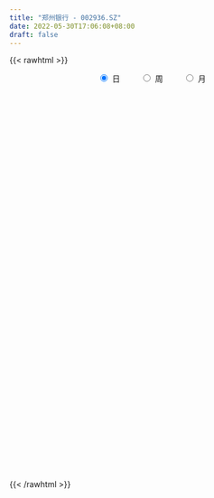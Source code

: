 ```yaml
---
title: "郑州银行 - 002936.SZ"
date: 2022-05-30T17:06:08+08:00
draft: false
---
```

{{< rawhtml >}}
    <div style="text-align: center">
        <label style="padding: 1rem;"><input style="margin-right: .5rem" type="radio" name="period" value="D" checked onclick="period_change(this)">日</label>
        <label style="padding: 1rem;"><input style="margin-right: .5rem" type="radio" name="period" value="W" onclick="period_change(this)">周</label>
        <label style="padding: 1rem;"><input style="margin-right: .5rem" type="radio" name="period" value="M" onclick="period_change(this)">月</label>
    </div>
    <div id="chart" style="height: 700px;"></div> 
    <script type="text/javascript">
        const D_v = [138493.17,154506.68,140285.7,87361.48,312125.21,244874.11,141920.18,150676.82,106729.1,113625.1,95700.81,98325.98,144667.83,93248.92,86349.25,85416.74,97592.62,173746.41,121042.2,94102.3,77301.09,129398.73,68520.7,93095.13,95161.58,67569.05,181634.12,116053.3,74738.5,78274.1,89643.4,161897.05,77267.2,87205.8,50801.79,83796.38,72628.28,99789.22,49416.5,63721.88,138505.35,84354.81,78770.89,66416.2,71561.1,88068.06,106525.97,135900.0,127522.82,136821.9,129362.44,93849.5,121303.73,111788.98,66208.7,61173.29,86302.0,141059.45,85199.18,116951.56,74712.6,62619.2,76880.2,92180.4,196579.38,123617.47,110581.58,113339.4,104991.15,85657.18,99128.95,81383.95,152948.66,113507.27,193712.09,113133.8,208444.53,238842.3,192750.82,199574.0,136482.39,335548.68,148889.7,185952.04,92802.52,158905.42,132748.7,105242.4,132060.64,86827.8,164215.65,118768.57,143645.88,85518.31,87874.71,164574.28,142475.16,184183.19,106171.6,138449.7,98240.65,79229.64,77657.31,135458.3,116456.86,83426.55,148899.39,136445.54,97467.82,65184.75,85172.15,101807.11,123451.88,101155.66,91086.93,110878.1,77299.43,123168.72,157603.85,78961.85,80946.7,85258.73,71947.46,70514.09,82589.9,62303.71,82511.15,90042.58,47842.12,55646.72,161739.11,207842.66,122870.83,95933.67,111413.8,110477.64,124693.37,160425.64,320567.19,627227.3,278512.89,164104.77,81347.75,67572.85,118196.92,206890.24,347497.93,205900.37,123875.99,138972.05,100453.9,73852.89,86473.2,92631.38,103127.46,200029.16,198310.62,147393.02,233016.15,213556.73,192357.28,145565.68,213202.54,198980.81,146479.76,183784.33,174857.19,441201.79,236320.97,199166.48,212302.95,146878.85,203937.94,172440.81,210415.7,304127.82,245974.61,206478.87,202567.16,203700.06,120747.03,96114.58,102083.61,133929.08,174007.38,137285.1,129788.4,255493.9,158508.56,130232.78,191741.86,110348.53,210276.48,199489.59,182335.45,286015.01,374716.05,219768.34,226174.02,157893.79,284768.26,259986.35,203333.14,257149.5,254272.69,201276.36,135546.6,116764.72,112509.69,222296.98,170039.3,171509.82,339462.64,364723.05,587189.36,368837.18,267639.01,315107.0,425165.19,243425.35,162700.35,165599.79,182967.6,117411.78,146271.21,209547.1,173591.61,334370.9,258909.74,220813.7,388059.22,510565.38,278424.3,180005.35,143267.98,223106.05,242681.82,153847.39,165767.56,190899.12,113428.05,111066.66,187832.89,179225.45,153392.85,238121.26,135416.5,246949.58,160137.61,156370.95]
const D_histogram = [0.0,0.0,-0.0005807407,-0.00033223,0.0021659915,0.0030346869,0.0034103125,0.0040301685,0.0035999425,0.0019451529,0.0007666253,0.0005273835,-0.0002732744,-0.0013832222,-0.0014642076,-0.0020541581,-0.0023467694,-0.0018515855,-0.0026265873,-0.0024088812,-0.0027363688,-0.0028014283,-0.0032729481,-0.0028055703,-0.0023485567,-0.0019166438,0.0002234856,-0.0001628509,-0.0009506223,-0.0013658016,-0.0021033109,-0.0047416172,-0.0066799725,-0.0063205531,-0.0062675909,-0.006975942,-0.0063662148,-0.0061092762,-0.004911522,-0.0043371582,-0.0024315251,-0.0015280549,-0.0018709586,-0.0023984664,-0.0024278204,-0.002137869,-0.0016581101,-0.0034037173,-0.0070256161,-0.0081332149,-0.0093305221,-0.0110807665,-0.0107376123,-0.0096566127,-0.0093092857,-0.0082573187,-0.0073743818,-0.0048974083,-0.0015336265,0.0010516683,0.0024303596,0.0023942218,0.003790697,0.003680298,0.0061072631,0.0059182684,0.0052475408,0.0054595542,0.0056205544,0.0057283301,0.00578404,0.0057910127,0.0034372922,0.0026168085,0.0045302152,0.0057299612,0.0075679274,0.0096923197,0.0112820426,0.0130083359,0.0135386037,0.0150027932,0.0146184343,0.0119007899,0.0084167671,0.0028736258,0.0003890851,-0.0012105086,0.0001541407,-0.0013410943,-0.0039666694,-0.0036695975,-0.0032900985,-0.0040328125,-0.0025270782,-0.0002659742,0.0006084341,0.0028894267,0.0024414355,0.0014623717,0.000198433,-0.0005975137,-0.0022185268,-0.0013629391,-0.0007390332,-0.0008721035,-0.0032065087,-0.0067973682,-0.009810536,-0.0105390802,-0.0097734544,-0.0098313937,-0.0103800826,-0.0100224609,-0.0090926852,-0.0084130515,-0.0079066545,-0.0075173641,-0.0054625253,-0.0042012431,-0.0023324084,-0.0013369044,-0.000937926,-0.0003508749,0.0014855634,0.0016824755,0.0025798294,0.0038632859,0.0047319171,0.0052842239,0.0061780087,0.0083863722,0.0101223263,0.0108673703,0.0120889871,0.0117754958,0.0116509051,0.0110439493,0.0113027841,0.0085805053,0.006435835,0.0059124385,0.0052577051,0.0051237321,0.0047307657,0.0054552565,0.0093888234,0.008086231,0.0061042758,0.0063392002,0.0060223284,0.0053624863,0.0045100448,0.0035712929,0.0026195146,0.0029798481,0.0028605538,0.0011640185,0.0017560645,0.0024711572,0.0019439013,0.001299351,0.0018884632,-0.0006134353,-0.0030056376,-0.0032823008,-0.0034873544,-0.0036288267,-0.0037147604,-0.0043910889,-0.008582886,-0.0109097479,-0.0144735677,-0.0173165259,-0.0163282783,-0.0104005888,-0.0054930469,-0.0001933021,0.0025221805,0.0028316223,0.0016103291,0.0014044827,0.0012045118,0.0029304908,0.0032137537,0.002570576,0.0007364043,-0.0023879642,-0.005513599,-0.0078254335,-0.0082118145,-0.0073523874,-0.0051022302,-0.004639425,-0.0053105841,-0.0104742627,-0.0187973807,-0.0228780297,-0.02275717,-0.02251006,-0.0285272342,-0.0259649347,-0.0225675643,-0.0168589175,-0.0150678523,-0.0100482096,-0.0057978997,-0.0035157396,-0.0006642692,0.0036724222,0.0061516082,0.0098752685,0.0135230564,0.018815774,0.0241809871,0.0215971526,0.0198608234,0.0123196822,0.0136327933,0.0120993747,0.0113873204,0.009925101,0.0048558402,0.0016094872,-0.0022423218,-0.007542943,-0.0096275328,-0.0178614519,-0.0250100694,-0.0265794592,-0.0289762836,-0.02595645,-0.0215552346,-0.0209370226,-0.0182073753,-0.0136177391,-0.0074336798,-0.003748386,0.0007387906,0.0035771329,0.0045868976,0.0056635105,0.0079890297,0.0109572231,0.0115949543,0.0094357854,0.0088061382,0.0104244549,0.0101522744,0.0099626492]
const D_fast = [0.0,0.0,-0.0007259259,-0.0005604727,0.0024792467,0.0041066138,0.0053348175,0.0069622157,0.0074319753,0.0062634739,0.0052766027,0.0051692067,0.0043002303,0.0028444769,0.0023974396,0.0012939495,0.0004146459,0.0004469335,-0.0009847151,-0.0013692294,-0.0023808092,-0.0031462257,-0.0044359825,-0.0046699973,-0.0048001229,-0.0048473709,-0.0026513701,-0.0030784194,-0.0041038464,-0.0048604761,-0.0061238131,-0.0099475236,-0.0135558721,-0.014776591,-0.0162905265,-0.0187428631,-0.0197246896,-0.02099507,-0.0210251963,-0.0215351221,-0.0202373703,-0.0197159138,-0.0205265571,-0.0216536815,-0.0222899907,-0.0225345065,-0.0224692752,-0.0250658116,-0.0304441144,-0.033585017,-0.0371149547,-0.0416353908,-0.0439766397,-0.0453097932,-0.0472897876,-0.0483021503,-0.0492628088,-0.0480101874,-0.0450298123,-0.0421816003,-0.0401953192,-0.0396329015,-0.037288752,-0.0364790765,-0.0325252957,-0.0312347233,-0.0305935657,-0.0290166637,-0.027450525,-0.0259106667,-0.0244089468,-0.022954221,-0.0244486184,-0.0246149,-0.0215689394,-0.0189367032,-0.0152067551,-0.0106592829,-0.0062490493,-0.001270672,0.0026442467,0.0078591345,0.0111293842,0.0113869372,0.0100071063,0.0051823714,0.002795102,0.0008928811,0.0022960656,0.000465557,-0.0031516855,-0.0037720129,-0.0042150385,-0.0059659556,-0.0050919909,-0.0028973804,-0.0018708636,0.0011324856,0.0012948534,0.0006813825,-0.000532948,-0.0014782731,-0.0036539178,-0.003139065,-0.0026999174,-0.0030510135,-0.0061870459,-0.0114772474,-0.0169430492,-0.0203063635,-0.0219841012,-0.0244998889,-0.0276435985,-0.0297915921,-0.0311349877,-0.0325586169,-0.0340288834,-0.0355189341,-0.0348297266,-0.0346187552,-0.0333330226,-0.0326717446,-0.0325072477,-0.0320079154,-0.0298000862,-0.0291825552,-0.027640244,-0.025390966,-0.0233393555,-0.0214659928,-0.0190277058,-0.0147227493,-0.0104562135,-0.006994327,-0.0027504634,-0.0001200807,0.0026680548,0.0048220863,0.0079066171,0.0073294647,0.0067937531,0.0077484662,0.0084081592,0.0095551191,0.0103448442,0.0124331491,0.0187139219,0.0194328872,0.0189770009,0.0207967253,0.0219854356,0.0226662151,0.0229412849,0.0228953562,0.0225984565,0.0237037521,0.0242995962,0.0228940655,0.0239251277,0.0252580097,0.0252167291,0.0248970166,0.0259582445,0.0233029872,0.0201593756,0.0190621371,0.0179852449,0.016936566,0.0159219421,0.0141478415,0.0078103228,0.0027560239,-0.0044261878,-0.0115982774,-0.0146920995,-0.0113645572,-0.007830277,-0.0025788577,0.00076717,0.0017845174,0.0009658065,0.0011110808,0.0012122378,0.0036708396,0.0047575408,0.0047570071,0.0031069364,-0.000614423,-0.0051184577,-0.0093866505,-0.0118259851,-0.0128046548,-0.0118300553,-0.0125271062,-0.0145259114,-0.0223081557,-0.0353306189,-0.0451307753,-0.050699208,-0.0560796131,-0.0692285959,-0.07315753,-0.0754020507,-0.0739081332,-0.0758840312,-0.0733764409,-0.0705756059,-0.0691723806,-0.0664869776,-0.0612321806,-0.0572150926,-0.0510226152,-0.0439940632,-0.0339974021,-0.0225869422,-0.0197714886,-0.0165426119,-0.0210038326,-0.0162825231,-0.014791098,-0.0126563223,-0.0116372663,-0.0154925671,-0.0183365484,-0.0227489377,-0.0299352948,-0.0344267677,-0.0471260498,-0.0605271847,-0.0687414393,-0.0783823346,-0.0818516135,-0.0828392067,-0.0874552503,-0.0892774469,-0.0880922454,-0.0837666061,-0.0810184089,-0.0763465346,-0.072613909,-0.0704574199,-0.0679649294,-0.0636421527,-0.0579346536,-0.0543981839,-0.0541984063,-0.052626519,-0.0484020886,-0.0461362005,-0.0438351634]
const D_slow = [0.0,0.0,-0.0001451852,-0.0002282427,0.0003132552,0.0010719269,0.001924505,0.0029320472,0.0038320328,0.004318321,0.0045099773,0.0046418232,0.0045735046,0.0042276991,0.0038616472,0.0033481077,0.0027614153,0.0022985189,0.0016418721,0.0010396518,0.0003555596,-0.0003447974,-0.0011630345,-0.001864427,-0.0024515662,-0.0029307272,-0.0028748558,-0.0029155685,-0.0031532241,-0.0034946745,-0.0040205022,-0.0052059065,-0.0068758996,-0.0084560379,-0.0100229356,-0.0117669211,-0.0133584748,-0.0148857938,-0.0161136743,-0.0171979639,-0.0178058452,-0.0181878589,-0.0186555985,-0.0192552151,-0.0198621702,-0.0203966375,-0.020811165,-0.0216620943,-0.0234184984,-0.0254518021,-0.0277844326,-0.0305546242,-0.0332390273,-0.0356531805,-0.0379805019,-0.0400448316,-0.041888427,-0.0431127791,-0.0434961857,-0.0432332687,-0.0426256788,-0.0420271233,-0.0410794491,-0.0401593745,-0.0386325588,-0.0371529917,-0.0358411065,-0.0344762179,-0.0330710793,-0.0316389968,-0.0301929868,-0.0287452336,-0.0278859106,-0.0272317085,-0.0260991547,-0.0246666644,-0.0227746825,-0.0203516026,-0.0175310919,-0.0142790079,-0.010894357,-0.0071436587,-0.0034890501,-0.0005138527,0.0015903391,0.0023087456,0.0024060168,0.0021033897,0.0021419249,0.0018066513,0.000814984,-0.0001024154,-0.00092494,-0.0019331431,-0.0025649127,-0.0026314062,-0.0024792977,-0.001756941,-0.0011465822,-0.0007809892,-0.000731381,-0.0008807594,-0.0014353911,-0.0017761259,-0.0019608842,-0.00217891,-0.0029805372,-0.0046798793,-0.0071325132,-0.0097672833,-0.0122106469,-0.0146684953,-0.0172635159,-0.0197691312,-0.0220423025,-0.0241455654,-0.026122229,-0.02800157,-0.0293672013,-0.0304175121,-0.0310006142,-0.0313348403,-0.0315693218,-0.0316570405,-0.0312856496,-0.0308650308,-0.0302200734,-0.0292542519,-0.0280712726,-0.0267502167,-0.0252057145,-0.0231091214,-0.0205785399,-0.0178616973,-0.0148394505,-0.0118955766,-0.0089828503,-0.006221863,-0.003396167,-0.0012510406,0.0003579181,0.0018360277,0.003150454,0.004431387,0.0056140785,0.0069778926,0.0093250984,0.0113466562,0.0128727251,0.0144575252,0.0159631073,0.0173037288,0.01843124,0.0193240633,0.0199789419,0.020723904,0.0214390424,0.021730047,0.0221690632,0.0227868525,0.0232728278,0.0235976655,0.0240697813,0.0239164225,0.0231650131,0.0223444379,0.0214725993,0.0205653926,0.0196367025,0.0185389303,0.0163932088,0.0136657718,0.0100473799,0.0057182484,0.0016361789,-0.0009639684,-0.0023372301,-0.0023855556,-0.0017550105,-0.0010471049,-0.0006445226,-0.0002934019,0.000007726,0.0007403487,0.0015437871,0.0021864311,0.0023705322,0.0017735411,0.0003951414,-0.001561217,-0.0036141706,-0.0054522675,-0.006727825,-0.0078876813,-0.0092153273,-0.011833893,-0.0165332381,-0.0222527456,-0.0279420381,-0.0335695531,-0.0407013616,-0.0471925953,-0.0528344864,-0.0570492157,-0.0608161788,-0.0633282312,-0.0647777062,-0.0656566411,-0.0658227084,-0.0649046028,-0.0633667008,-0.0608978837,-0.0575171196,-0.0528131761,-0.0467679293,-0.0413686412,-0.0364034353,-0.0333235148,-0.0299153164,-0.0268904727,-0.0240436426,-0.0215623674,-0.0203484073,-0.0199460355,-0.020506616,-0.0223923517,-0.0247992349,-0.0292645979,-0.0355171153,-0.0421619801,-0.049406051,-0.0558951635,-0.0612839721,-0.0665182278,-0.0710700716,-0.0744745064,-0.0763329263,-0.0772700228,-0.0770853252,-0.0761910419,-0.0750443175,-0.0736284399,-0.0716311825,-0.0688918767,-0.0659931381,-0.0636341918,-0.0614326572,-0.0588265435,-0.0562884749,-0.0537978126]
const D_data = [['2021-05-19', 3.3738, 3.3556, 3.3374, 3.3738],['2021-05-20', 3.3465, 3.3556, 3.3283, 3.3738],['2021-05-21', 3.3556, 3.3465, 3.3374, 3.3647],['2021-05-24', 3.3374, 3.3556, 3.3374, 3.3647],['2021-05-25', 3.3465, 3.392, 3.3374, 3.4102],['2021-05-26', 3.3829, 3.3829, 3.3556, 3.4011],['2021-05-27', 3.3738, 3.3829, 3.3647, 3.392],['2021-05-28', 3.392, 3.392, 3.3738, 3.4011],['2021-05-31', 3.392, 3.3829, 3.3738, 3.4011],['2021-06-01', 3.3738, 3.3647, 3.3556, 3.3829],['2021-06-02', 3.3738, 3.3647, 3.3556, 3.3738],['2021-06-03', 3.3647, 3.3738, 3.3556, 3.3829],['2021-06-04', 3.3647, 3.3647, 3.3556, 3.392],['2021-06-07', 3.3647, 3.3556, 3.3556, 3.3738],['2021-06-08', 3.3556, 3.3647, 3.3465, 3.3647],['2021-06-09', 3.3647, 3.3556, 3.3556, 3.3647],['2021-06-10', 3.3556, 3.3556, 3.3556, 3.3738],['2021-06-11', 3.3556, 3.3647, 3.3556, 3.3829],['2021-06-15', 3.3647, 3.3465, 3.3465, 3.3738],['2021-06-16', 3.3465, 3.3556, 3.3374, 3.3647],['2021-06-17', 3.3465, 3.3465, 3.3465, 3.3647],['2021-06-18', 3.3374, 3.3465, 3.3192, 3.3465],['2021-06-21', 3.3374, 3.3374, 3.3374, 3.3556],['2021-06-22', 3.3374, 3.3465, 3.3374, 3.3556],['2021-06-23', 3.3374, 3.3465, 3.3283, 3.3465],['2021-06-24', 3.3374, 3.3465, 3.3283, 3.3465],['2021-06-25', 3.3465, 3.3738, 3.3374, 3.3738],['2021-06-28', 3.3556, 3.3465, 3.3374, 3.3647],['2021-06-29', 3.3374, 3.3374, 3.3283, 3.3465],['2021-06-30', 3.3374, 3.3374, 3.3283, 3.3465],['2021-07-01', 3.3283, 3.3283, 3.3192, 3.3374],['2021-07-02', 3.3283, 3.2919, 3.2828, 3.3283],['2021-07-05', 3.2919, 3.2828, 3.2737, 3.2919],['2021-07-06', 3.2828, 3.301, 3.2737, 3.3101],['2021-07-07', 3.301, 3.2919, 3.2828, 3.301],['2021-07-08', 3.2919, 3.2737, 3.2647, 3.301],['2021-07-09', 3.2737, 3.2828, 3.2647, 3.2828],['2021-07-12', 3.2919, 3.2737, 3.2737, 3.301],['2021-07-13', 3.2737, 3.2828, 3.2647, 3.2828],['2021-07-14', 3.2737, 3.2737, 3.2647, 3.2828],['2021-07-15', 3.2647, 3.2919, 3.2647, 3.301],['2021-07-16', 3.2919, 3.2828, 3.2647, 3.2919],['2021-07-19', 3.2737, 3.2647, 3.2465, 3.2828],['2021-07-20', 3.2556, 3.2556, 3.2465, 3.2647],['2021-07-21', 3.2465, 3.2556, 3.2465, 3.2647],['2021-07-22', 3.2556, 3.2556, 3.2465, 3.2737],['2021-07-23', 3.2647, 3.2556, 3.2465, 3.2737],['2021-07-26', 3.2647, 3.2192, 3.201, 3.2647],['2021-07-27', 3.2101, 3.1737, 3.1646, 3.2283],['2021-07-28', 3.1646, 3.1828, 3.1646, 3.2101],['2021-07-29', 3.1919, 3.1646, 3.1464, 3.1919],['2021-07-30', 3.1464, 3.1373, 3.1192, 3.1555],['2021-08-02', 3.1282, 3.1464, 3.101, 3.1646],['2021-08-03', 3.1282, 3.1464, 3.1101, 3.1555],['2021-08-04', 3.1282, 3.1282, 3.1192, 3.1373],['2021-08-05', 3.1192, 3.1282, 3.1192, 3.1373],['2021-08-06', 3.1192, 3.1192, 3.101, 3.1282],['2021-08-09', 3.1101, 3.1373, 3.101, 3.1555],['2021-08-10', 3.1282, 3.1555, 3.1192, 3.1555],['2021-08-11', 3.1373, 3.1555, 3.1373, 3.1737],['2021-08-12', 3.1464, 3.1464, 3.1373, 3.1555],['2021-08-13', 3.1373, 3.1282, 3.1192, 3.1464],['2021-08-16', 3.1282, 3.1464, 3.1192, 3.1464],['2021-08-17', 3.1373, 3.1282, 3.1192, 3.1555],['2021-08-18', 3.1192, 3.1646, 3.1192, 3.1737],['2021-08-19', 3.1464, 3.1373, 3.1282, 3.1646],['2021-08-20', 3.1282, 3.1282, 3.1192, 3.1555],['2021-08-23', 3.1373, 3.1373, 3.1282, 3.1464],['2021-08-24', 3.1373, 3.1373, 3.1192, 3.1373],['2021-08-25', 3.1282, 3.1373, 3.1192, 3.1464],['2021-08-26', 3.1373, 3.1373, 3.1282, 3.1464],['2021-08-27', 3.1373, 3.1373, 3.1282, 3.1464],['2021-08-30', 3.1282, 3.101, 3.0919, 3.1373],['2021-08-31', 3.0919, 3.1101, 3.0919, 3.1282],['2021-09-01', 3.1101, 3.1464, 3.101, 3.1555],['2021-09-02', 3.1373, 3.1464, 3.1282, 3.1555],['2021-09-03', 3.1646, 3.1646, 3.1373, 3.1828],['2021-09-06', 3.1464, 3.1828, 3.1464, 3.201],['2021-09-07', 3.1737, 3.1919, 3.1646, 3.201],['2021-09-08', 3.1919, 3.2101, 3.1737, 3.2192],['2021-09-09', 3.2101, 3.2101, 3.1919, 3.2192],['2021-09-10', 3.201, 3.2374, 3.201, 3.2828],['2021-09-13', 3.2283, 3.2283, 3.2101, 3.2374],['2021-09-14', 3.2556, 3.201, 3.1828, 3.2647],['2021-09-15', 3.1737, 3.1828, 3.1737, 3.201],['2021-09-16', 3.1919, 3.1373, 3.1373, 3.201],['2021-09-17', 3.1464, 3.1555, 3.1373, 3.1646],['2021-09-22', 3.1192, 3.1555, 3.1101, 3.1555],['2021-09-23', 3.1555, 3.1919, 3.1555, 3.2283],['2021-09-24', 3.201, 3.1555, 3.1555, 3.2101],['2021-09-27', 3.1646, 3.1282, 3.1192, 3.1737],['2021-09-28', 3.1282, 3.1555, 3.1282, 3.1646],['2021-09-29', 3.1373, 3.1555, 3.1282, 3.1646],['2021-09-30', 3.1464, 3.1373, 3.1282, 3.1555],['2021-10-08', 3.1555, 3.1646, 3.1464, 3.1828],['2021-10-11', 3.1646, 3.1828, 3.1646, 3.201],['2021-10-12', 3.1737, 3.1737, 3.1555, 3.1919],['2021-10-13', 3.1737, 3.201, 3.1646, 3.2101],['2021-10-14', 3.201, 3.1737, 3.1646, 3.201],['2021-10-15', 3.1737, 3.1646, 3.1464, 3.1828],['2021-10-18', 3.1646, 3.1555, 3.1464, 3.1737],['2021-10-19', 3.1555, 3.1555, 3.1464, 3.1646],['2021-10-20', 3.1555, 3.1373, 3.1373, 3.1646],['2021-10-21', 3.1464, 3.1646, 3.1373, 3.1737],['2021-10-22', 3.1646, 3.1646, 3.1555, 3.1828],['2021-10-25', 3.1555, 3.1555, 3.1373, 3.1646],['2021-10-26', 3.1555, 3.1192, 3.1101, 3.1555],['2021-10-27', 3.1192, 3.0828, 3.0737, 3.1282],['2021-10-28', 3.0828, 3.0646, 3.0555, 3.0828],['2021-10-29', 3.0737, 3.0737, 3.0555, 3.0828],['2021-11-01', 3.0737, 3.0828, 3.0555, 3.0919],['2021-11-02', 3.0737, 3.0646, 3.0555, 3.0828],['2021-11-03', 3.0555, 3.0464, 3.0373, 3.0737],['2021-11-04', 3.0464, 3.0464, 3.0373, 3.0555],['2021-11-05', 3.0464, 3.0464, 3.0373, 3.0555],['2021-11-08', 3.0373, 3.0373, 3.0282, 3.0464],['2021-11-09', 3.0373, 3.0282, 3.0282, 3.0464],['2021-11-10', 3.0282, 3.0191, 3.0009, 3.0373],['2021-11-11', 3.01, 3.0373, 3.01, 3.0464],['2021-11-12', 3.0282, 3.0282, 3.0191, 3.0373],['2021-11-15', 3.0282, 3.0373, 3.0191, 3.0373],['2021-11-16', 3.0373, 3.0282, 3.0191, 3.0373],['2021-11-17', 3.0282, 3.0191, 3.0191, 3.0373],['2021-11-18', 3.0191, 3.0191, 3.01, 3.0282],['2021-11-19', 3.01, 3.0373, 3.01, 3.0373],['2021-11-22', 3.0282, 3.0191, 3.0191, 3.0373],['2021-11-23', 3.0191, 3.0282, 3.0191, 3.0373],['2021-11-24', 3.0282, 3.0373, 3.0191, 3.0464],['2021-11-25', 3.0373, 3.0373, 3.0282, 3.0464],['2021-11-26', 3.0282, 3.0373, 3.0282, 3.0373],['2021-11-29', 3.0282, 3.0464, 3.0191, 3.0555],['2021-11-30', 3.0464, 3.0737, 3.0373, 3.0828],['2021-12-01', 3.0737, 3.0828, 3.0555, 3.0828],['2021-12-02', 3.0828, 3.0828, 3.0646, 3.0919],['2021-12-03', 3.0828, 3.101, 3.0646, 3.101],['2021-12-06', 3.1101, 3.0919, 3.0919, 3.1192],['2021-12-07', 3.101, 3.101, 3.0737, 3.1101],['2021-12-08', 3.101, 3.101, 3.0737, 3.101],['2021-12-09', 3.0919, 3.1192, 3.0828, 3.1373],['2021-12-10', 3.1101, 3.0828, 3.0828, 3.1192],['2021-12-13', 3.101, 3.0828, 3.0737, 3.1101],['2021-12-14', 3.0919, 3.101, 3.0737, 3.101],['2021-12-15', 3.0919, 3.101, 3.0828, 3.101],['2021-12-16', 3.0919, 3.1101, 3.0919, 3.1101],['2021-12-17', 3.101, 3.1101, 3.0919, 3.1192],['2021-12-20', 3.11, 3.13, 3.1, 3.14],['2021-12-21', 3.13, 3.19, 3.11, 3.22],['2021-12-22', 3.19, 3.14, 3.14, 3.19],['2021-12-23', 3.14, 3.13, 3.13, 3.16],['2021-12-24', 3.14, 3.16, 3.13, 3.16],['2021-12-27', 3.15, 3.16, 3.15, 3.17],['2021-12-28', 3.16, 3.16, 3.15, 3.17],['2021-12-29', 3.15, 3.16, 3.14, 3.16],['2021-12-30', 3.15, 3.16, 3.14, 3.17],['2021-12-31', 3.15, 3.16, 3.15, 3.17],['2022-01-04', 3.16, 3.18, 3.15, 3.18],['2022-01-05', 3.17, 3.18, 3.17, 3.19],['2022-01-06', 3.17, 3.16, 3.16, 3.18],['2022-01-07', 3.16, 3.19, 3.16, 3.2],['2022-01-10', 3.19, 3.2, 3.18, 3.24],['2022-01-11', 3.2, 3.19, 3.18, 3.22],['2022-01-12', 3.2, 3.19, 3.18, 3.21],['2022-01-13', 3.19, 3.21, 3.18, 3.22],['2022-01-14', 3.21, 3.17, 3.16, 3.21],['2022-01-17', 3.18, 3.16, 3.16, 3.19],['2022-01-18', 3.15, 3.18, 3.15, 3.18],['2022-01-19', 3.17, 3.18, 3.16, 3.19],['2022-01-20', 3.19, 3.18, 3.17, 3.22],['2022-01-21', 3.17, 3.18, 3.15, 3.18],['2022-01-24', 3.17, 3.17, 3.15, 3.18],['2022-01-25', 3.16, 3.11, 3.11, 3.16],['2022-01-26', 3.11, 3.11, 3.1, 3.13],['2022-01-27', 3.11, 3.07, 3.06, 3.12],['2022-01-28', 3.08, 3.05, 3.05, 3.09],['2022-02-07', 3.07, 3.08, 3.05, 3.1],['2022-02-08', 3.08, 3.15, 3.08, 3.16],['2022-02-09', 3.16, 3.16, 3.15, 3.18],['2022-02-10', 3.17, 3.19, 3.14, 3.19],['2022-02-11', 3.19, 3.18, 3.17, 3.2],['2022-02-14', 3.18, 3.16, 3.15, 3.19],['2022-02-15', 3.15, 3.14, 3.13, 3.17],['2022-02-16', 3.15, 3.15, 3.14, 3.17],['2022-02-17', 3.16, 3.15, 3.14, 3.17],['2022-02-18', 3.15, 3.18, 3.14, 3.18],['2022-02-21', 3.18, 3.17, 3.16, 3.19],['2022-02-22', 3.17, 3.16, 3.15, 3.18],['2022-02-23', 3.16, 3.14, 3.14, 3.17],['2022-02-24', 3.14, 3.11, 3.08, 3.15],['2022-02-25', 3.11, 3.09, 3.09, 3.12],['2022-02-28', 3.09, 3.08, 3.06, 3.1],['2022-03-01', 3.08, 3.09, 3.07, 3.1],['2022-03-02', 3.08, 3.1, 3.07, 3.1],['2022-03-03', 3.11, 3.12, 3.1, 3.14],['2022-03-04', 3.11, 3.1, 3.09, 3.13],['2022-03-07', 3.1, 3.08, 3.07, 3.11],['2022-03-08', 3.08, 3.0, 3.0, 3.08],['2022-03-09', 3.01, 2.91, 2.86, 3.02],['2022-03-10', 2.94, 2.91, 2.91, 2.96],['2022-03-11', 2.9, 2.93, 2.86, 2.94],['2022-03-14', 2.91, 2.91, 2.9, 2.94],['2022-03-15', 2.9, 2.79, 2.78, 2.91],['2022-03-16', 2.81, 2.86, 2.74, 2.86],['2022-03-17', 2.86, 2.86, 2.84, 2.89],['2022-03-18', 2.85, 2.89, 2.83, 2.9],['2022-03-21', 2.89, 2.84, 2.82, 2.89],['2022-03-22', 2.83, 2.88, 2.83, 2.9],['2022-03-23', 2.88, 2.88, 2.86, 2.89],['2022-03-24', 2.87, 2.86, 2.85, 2.9],['2022-03-25', 2.86, 2.87, 2.85, 2.89],['2022-03-28', 2.86, 2.9, 2.82, 2.92],['2022-03-29', 2.91, 2.89, 2.89, 2.92],['2022-03-30', 2.89, 2.92, 2.89, 2.93],['2022-03-31', 2.9, 2.94, 2.88, 2.98],['2022-04-01', 2.92, 2.99, 2.91, 3.0],['2022-04-06', 2.98, 3.03, 2.97, 3.05],['2022-04-07', 3.04, 2.95, 2.94, 3.04],['2022-04-08', 2.98, 2.96, 2.92, 2.98],['2022-04-11', 2.94, 2.87, 2.85, 2.96],['2022-04-12', 2.88, 2.97, 2.86, 3.0],['2022-04-13', 2.97, 2.94, 2.92, 2.97],['2022-04-14', 2.95, 2.95, 2.93, 2.97],['2022-04-15', 2.93, 2.94, 2.92, 2.96],['2022-04-18', 2.92, 2.88, 2.88, 2.93],['2022-04-19', 2.88, 2.88, 2.86, 2.9],['2022-04-20', 2.89, 2.85, 2.84, 2.89],['2022-04-21', 2.85, 2.8, 2.78, 2.86],['2022-04-22', 2.79, 2.81, 2.78, 2.83],['2022-04-25', 2.8, 2.69, 2.69, 2.8],['2022-04-26', 2.69, 2.64, 2.64, 2.72],['2022-04-27', 2.63, 2.66, 2.59, 2.67],['2022-04-28', 2.66, 2.61, 2.56, 2.68],['2022-04-29', 2.61, 2.65, 2.6, 2.67],['2022-05-05', 2.64, 2.66, 2.62, 2.68],['2022-05-06', 2.64, 2.6, 2.59, 2.64],['2022-05-09', 2.6, 2.61, 2.59, 2.62],['2022-05-10', 2.6, 2.63, 2.58, 2.64],['2022-05-11', 2.62, 2.66, 2.62, 2.68],['2022-05-12', 2.65, 2.64, 2.63, 2.66],['2022-05-13', 2.63, 2.66, 2.63, 2.67],['2022-05-16', 2.66, 2.65, 2.64, 2.67],['2022-05-17', 2.65, 2.63, 2.62, 2.66],['2022-05-18', 2.63, 2.63, 2.62, 2.64],['2022-05-19', 2.61, 2.65, 2.6, 2.65],['2022-05-20', 2.64, 2.67, 2.64, 2.67],['2022-05-23', 2.67, 2.65, 2.65, 2.68],['2022-05-24', 2.66, 2.61, 2.6, 2.66],['2022-05-25', 2.6, 2.62, 2.59, 2.63],['2022-05-26', 2.62, 2.65, 2.61, 2.66],['2022-05-27', 2.66, 2.63, 2.62, 2.66],['2022-05-30', 2.63, 2.63, 2.62, 2.65]]
const W_v = [87650.02,7447132.7799999993,4055521.6399999997,2590527.4099999997,5281413.0199999996,4173097.1699999999,2377147.8799999999,2390941.7400000002,2727340.1099999999,1048911.3100000001,1109858.8599999999,936498.01,612891.9300000001,716498.53,786122.99,1244005.24,1055358.3999999999,868691.95,1317891.4500000002,1188768.49,2185240.4900000002,8564400.6199999992,9916424.5,3631332.3799999999,2978237.6600000001,1998123.8100000001,2161415.5,1548323.5300000003,1596140.9299999999,985636.46,335756.74,1157320.8999999999,746922.1100000001,588360.64,585370.64,527384.8100000001,810303.51,902206.6399999999,485179.4,423734.2,451913.06,356259.6,299109.22,363660.65,499840.27,273326.63,425042.5000000001,356234.01,982712.95,587685.88,504127.73,579082.53,86552.21,730343.46,1543681.97,838843.0,685847.96,745162.5199999999,684449.37,447497.53,403331.39,401206.48,695363.87,1473379.7200000002,887373.27,821821.79,850137.2399999999,518159.49,539093.6899999999,1207841.8300000001,775034.49,1172590.9100000001,1125788.8399999999,1359147.2199999997,1121745.71,847307.5900000001,565422.14,441672.38,453172.9400000001,454888.77,479598.32,715919.65,397927.34,371657.9,364635.62,410404.83,595740.4099999999,457440.66,642667.6899999999,595335.54,2025123.98,6228069.7800000003,2247934.6800000002,1495240.73,817120.8200000001,1474463.1099999999,1100671.6099999999,1929647.1299999999,683950.3200000001,1096258.0700000001,1651866.2400000002,1139006.8199999998,1079505.8899999999,348358.73,111663.63,945193.22,1298747.8400000001,1040274.55,819450.3100000001,731030.91,652467.23,995756.21,9509102.7100000009,4682116.7599999998,2322765.1099999999,2284792.4900000002,10017533.2100000009,10163496.3900000006,4533021.25,3310497.2699999996,1728040.4400000002,2522341.29,1506740.96,1088861.6399999999,3339799.1900000004,1983125.4199999999,1825741.7300000002,1716274.78,1121780.4399999999,882029.4000000001,542705.4299999999,580322.58,634325.1899999999,634179.7999999999,261194.4,702087.6899999999,696121.75,936957.8,559048.8199999999,536353.9399999999,421844.3199999999,505980.58,520606.35,371699.4500000001,435787.76,411342.22,623456.6599999999,446776.7,480541.99,599839.0299999999,484500.63,781746.3500000001,1103198.1899999999,719298.3800000001,324130.84,512148.41,87874.71,735853.9299999999,507042.76,531424.05,502673.73,547911.95,391256.88,338346.28,699800.0700000001,1343391.1400000001,709735.1800000001,1023136.5799999998,456538.83,778748.9500000001,963663.04,1182644.04,934727.03,1169564.1599999999,656574.36,855083.3400000001,842089.24,1289008.8700000001,1163131.04,820370.0600000001,1268031.79,1223665.55,1311997.6799999999,829789.2999999999,1712718.9399999999,458429.65,928670.8,782452.1699999999,934017.7999999999,156370.95]
const W_histogram = [0.0,-0.0563382336,-0.14291532,-0.2146591213,-0.2254964385,-0.2115313901,-0.2101908755,-0.1834499911,-0.1706881122,-0.1545043794,-0.1341768555,-0.1140093627,-0.0942417594,-0.0755462535,-0.0473603252,-0.02506169,-0.0050760179,0.0104263282,0.0078274894,0.0159420862,0.0377829896,0.0904300709,0.1529360375,0.1636553836,0.1703945109,0.1634311775,0.1603355337,0.1380181895,0.122958083,0.0910217709,0.0609383519,0.0384449634,0.0113215154,-0.0063312742,-0.0141215532,-0.0212693515,-0.0201118487,-0.0029337257,0.0013493715,0.0075971578,0.0054843588,0.0059387373,0.0053929661,0.0021817103,-0.0086952575,-0.0119806702,-0.0092744641,-0.0091047209,0.0079814288,0.0188340717,0.0179819643,0.0149281706,0.0111310045,0.0168056935,0.0172961924,0.019092606,0.0179705385,0.0160709318,0.0024448221,-0.0034380003,-0.0056956444,-0.0024737547,0.0024877182,0.0134047096,0.0156390163,0.0215255934,0.0231789113,0.0199844764,0.0118249258,-0.0108649086,-0.0214154769,-0.0175907135,-0.0239210788,-0.0167146711,-0.0152309303,-0.0219975111,-0.0248001249,-0.024914759,-0.0222543599,-0.0184539054,-0.0182059098,-0.0134870861,-0.0072037453,-0.00281823,0.0001542926,0.0041335494,0.0090427103,0.0127187551,0.0189867662,0.0244589704,0.039096379,0.0626807379,0.0637923683,0.0581581064,0.0548466013,0.053620284,0.0536366143,0.0525728668,0.0490258646,0.0463195691,0.0412728055,0.0442150425,0.0350809004,0.0245837956,0.0183598188,0.0174279258,0.0169184345,0.0033111888,-0.006191275,-0.0131894358,-0.0135751056,-0.0080291957,0.0195394098,0.014730178,0.0066807797,0.0068670727,0.0417885528,0.0251754319,0.0194370942,0.0068463576,-0.0041746219,-0.0020160222,-0.0079532573,-0.0058719053,-0.0098816934,-0.0076103573,-0.0078920039,-0.011483281,-0.0134500925,-0.017749406,-0.0203347694,-0.0199345274,-0.0216909338,-0.0240832151,-0.0237900488,-0.0194518789,-0.0191496066,-0.0149610084,-0.0131679363,-0.0111980948,-0.0103566788,-0.0073393377,-0.0100685041,-0.0115875284,-0.0116612784,-0.0125345544,-0.0196483995,-0.0238614805,-0.0242517181,-0.0227444991,-0.0194944218,-0.0141164161,-0.004750712,-0.0032383263,-0.0014934828,-0.0008524842,0.0019686901,0.0042617566,0.0060938955,0.0017261753,-0.0022436642,-0.0051701598,-0.0055352898,-0.0048439895,0.0005494475,0.0033794407,0.0073503653,0.0132537676,0.0168442338,0.0206729168,0.0212122026,0.0215276708,0.0127027782,0.0151751404,0.0162679143,0.0106580362,0.0074986194,-0.0054635443,-0.0155816329,-0.0220748364,-0.0169708619,-0.0143995291,-0.0128794045,-0.0190884326,-0.0316874798,-0.0405390391,-0.0394653926,-0.0353280352,-0.0325976539,-0.0282652656]
const W_fast = [0.0,-0.070422792,-0.1927287084,-0.31813729,-0.3853487168,-0.4242665159,-0.4754737202,-0.4945953336,-0.5245054827,-0.5469478447,-0.5601645347,-0.5684993826,-0.5722922192,-0.5724832767,-0.5561374297,-0.540104217,-0.5213875493,-0.5032786211,-0.5039205877,-0.4918204693,-0.4605338185,-0.3852792195,-0.2845392434,-0.2329060514,-0.1835682964,-0.1496738354,-0.1126855958,-0.1004983927,-0.0848189784,-0.0939998477,-0.1088486788,-0.1217308264,-0.1460238956,-0.1652595037,-0.176580171,-0.1890453072,-0.1929157666,-0.176471075,-0.1718506349,-0.1637035592,-0.1644452684,-0.1625062057,-0.1617037353,-0.1643695636,-0.1774203457,-0.183700926,-0.183313336,-0.185419773,-0.1663382661,-0.1507771052,-0.1471337216,-0.1464554726,-0.1474698876,-0.1375937752,-0.1327792282,-0.1262096631,-0.122839096,-0.1207209697,-0.133735874,-0.1404781964,-0.1441597516,-0.1415563005,-0.1359728981,-0.1217047293,-0.1155606685,-0.104292693,-0.0968446474,-0.0950429632,-0.1002462823,-0.1256523438,-0.1415567813,-0.1421296964,-0.1544403313,-0.1514125914,-0.1537365832,-0.1660025417,-0.1750051868,-0.1813485106,-0.1842517015,-0.1850647234,-0.1893682052,-0.188021153,-0.1835387486,-0.1798577907,-0.176846695,-0.1718340509,-0.1646642123,-0.1578084788,-0.1467937762,-0.1352068294,-0.110795326,-0.0715407826,-0.0544810602,-0.0455757955,-0.0351756503,-0.0229968966,-0.0095714127,0.0025080566,0.0112175205,0.0200911173,0.0253625551,0.0393585527,0.0389946357,0.0346434798,0.0330094577,0.0364345462,0.0401546634,0.027375215,0.0163249324,0.0060294126,0.0022499665,0.0057885775,0.0382420353,0.0371153481,0.0307361447,0.0326392059,0.0780078242,0.0676885613,0.0668094971,0.0559303499,0.043865715,0.0455203091,0.0375947596,0.0382081353,0.0317279238,0.0320966707,0.0298420231,0.0233799258,0.0180505911,0.0093139261,0.0016448703,-0.0029385194,-0.0101176594,-0.0185307444,-0.0241850903,-0.0247098901,-0.0291950195,-0.0287466733,-0.0302455853,-0.0310752675,-0.0328230212,-0.0316405146,-0.036886807,-0.0413027134,-0.044291783,-0.0482986976,-0.0603246426,-0.0705030937,-0.0769562608,-0.0811351665,-0.0827586948,-0.080909793,-0.072731767,-0.0720289629,-0.07065749,-0.0702296125,-0.0669162656,-0.06355776,-0.0602021473,-0.0641383236,-0.0686690792,-0.0728881147,-0.0746370672,-0.0751567642,-0.0696259654,-0.065951112,-0.060142596,-0.0509257519,-0.0431242273,-0.0341273151,-0.0282849786,-0.0225875927,-0.0282367907,-0.0219706434,-0.016810891,-0.01975626,-0.021041022,-0.0353690717,-0.0493825685,-0.0613944812,-0.0605332221,-0.0615617716,-0.0632614981,-0.0742426343,-0.0947635515,-0.1137498706,-0.1225425722,-0.1272372237,-0.1326562558,-0.135390184]
const W_slow = [0.0,-0.0140845584,-0.0498133884,-0.1034781687,-0.1598522783,-0.2127351259,-0.2652828447,-0.3111453425,-0.3538173705,-0.3924434654,-0.4259876792,-0.4544900199,-0.4780504598,-0.4969370231,-0.5087771044,-0.515042527,-0.5163115314,-0.5137049494,-0.511748077,-0.5077625555,-0.4983168081,-0.4757092904,-0.437475281,-0.3965614351,-0.3539628073,-0.313105013,-0.2730211295,-0.2385165822,-0.2077770614,-0.1850216187,-0.1697870307,-0.1601757898,-0.157345411,-0.1589282295,-0.1624586178,-0.1677759557,-0.1728039179,-0.1735373493,-0.1732000064,-0.171300717,-0.1699296273,-0.168444943,-0.1670967014,-0.1665512739,-0.1687250882,-0.1717202558,-0.1740388718,-0.1763150521,-0.1743196949,-0.1696111769,-0.1651156859,-0.1613836432,-0.1586008921,-0.1543994687,-0.1500754206,-0.1453022691,-0.1408096345,-0.1367919015,-0.136180696,-0.1370401961,-0.1384641072,-0.1390825459,-0.1384606163,-0.1351094389,-0.1311996848,-0.1258182865,-0.1200235587,-0.1150274396,-0.1120712081,-0.1147874352,-0.1201413045,-0.1245389829,-0.1305192525,-0.1346979203,-0.1385056529,-0.1440050307,-0.1502050619,-0.1564337516,-0.1619973416,-0.166610818,-0.1711622954,-0.1745340669,-0.1763350033,-0.1770395608,-0.1770009876,-0.1759676003,-0.1737069227,-0.1705272339,-0.1657805424,-0.1596657998,-0.149891705,-0.1342215205,-0.1182734285,-0.1037339019,-0.0900222515,-0.0766171806,-0.063208027,-0.0500648103,-0.0378083441,-0.0262284518,-0.0159102505,-0.0048564898,0.0039137353,0.0100596842,0.0146496389,0.0190066203,0.023236229,0.0240640262,0.0225162074,0.0192188485,0.0158250721,0.0138177732,0.0187026256,0.0223851701,0.024055365,0.0257721332,0.0362192714,0.0425131294,0.0473724029,0.0490839923,0.0480403368,0.0475363313,0.045548017,0.0440800406,0.0416096173,0.039707028,0.037734027,0.0348632068,0.0315006836,0.0270633321,0.0219796398,0.0169960079,0.0115732745,0.0055524707,-0.0003950415,-0.0052580112,-0.0100454129,-0.013785665,-0.017077649,-0.0198771727,-0.0224663424,-0.0243011769,-0.0268183029,-0.029715185,-0.0326305046,-0.0357641432,-0.0406762431,-0.0466416132,-0.0527045427,-0.0583906675,-0.0632642729,-0.066793377,-0.067981055,-0.0687906365,-0.0691640072,-0.0693771283,-0.0688849557,-0.0678195166,-0.0662960427,-0.0658644989,-0.066425415,-0.0677179549,-0.0691017774,-0.0703127747,-0.0701754129,-0.0693305527,-0.0674929614,-0.0641795195,-0.059968461,-0.0548002318,-0.0494971812,-0.0441152635,-0.0409395689,-0.0371457838,-0.0330788052,-0.0304142962,-0.0285396414,-0.0299055274,-0.0338009356,-0.0393196447,-0.0435623602,-0.0471622425,-0.0503820936,-0.0551542018,-0.0630760717,-0.0732108315,-0.0830771796,-0.0919091884,-0.1000586019,-0.1071249183]
const W_data = [['2018-09-21', 4.3047, 6.25, 4.3047, 6.25],['2018-09-28', 6.2656, 5.3672, 5.3203, 6.3203],['2018-10-12', 5.2734, 4.5156, 4.2969, 5.2734],['2018-10-19', 4.5078, 4.1172, 3.9297, 4.5078],['2018-10-26', 4.1094, 4.4609, 4.0781, 4.6875],['2018-11-02', 4.4297, 4.5781, 4.2969, 4.6641],['2018-11-09', 4.5547, 4.2578, 4.2578, 4.6406],['2018-11-16', 4.2578, 4.4531, 4.2422, 4.5078],['2018-11-23', 4.4453, 4.1953, 4.1797, 4.5781],['2018-11-30', 4.1953, 4.1328, 4.0703, 4.2422],['2018-12-07', 4.2109, 4.1094, 4.1016, 4.2344],['2018-12-14', 4.0781, 4.0547, 4.0312, 4.1641],['2018-12-21', 4.0469, 4.0078, 3.9688, 4.0938],['2018-12-28', 3.9922, 3.9609, 3.9219, 4.0391],['2019-01-04', 3.9688, 4.0859, 3.8906, 4.125],['2019-01-11', 4.1016, 4.0469, 3.9844, 4.1016],['2019-01-18', 4.0547, 4.0469, 3.9844, 4.0781],['2019-01-25', 4.0391, 4.0156, 3.9844, 4.0625],['2019-02-01', 3.9531, 3.7578, 3.6953, 3.9531],['2019-02-15', 3.7578, 3.8438, 3.75, 3.8906],['2019-02-22', 3.8594, 4.0469, 3.8594, 4.1016],['2019-03-01', 4.1094, 4.6172, 4.0625, 4.7812],['2019-03-08', 4.6328, 5.0859, 4.5781, 5.6797],['2019-03-15', 4.9688, 4.7031, 4.6094, 5.2109],['2019-03-22', 4.7109, 4.7812, 4.625, 5.0],['2019-03-29', 4.6875, 4.6953, 4.4531, 4.7422],['2019-04-04', 4.6875, 4.8047, 4.6562, 4.8828],['2019-04-12', 4.7969, 4.5781, 4.5391, 4.8828],['2019-04-19', 4.625, 4.6406, 4.4688, 4.7422],['2019-04-26', 4.6406, 4.3594, 4.3594, 4.6562],['2019-04-30', 4.375, 4.25, 4.2109, 4.3828],['2019-05-10', 4.1875, 4.2188, 4.0391, 4.3516],['2019-05-17', 4.1797, 4.0234, 3.9844, 4.2031],['2019-05-24', 3.9844, 4.0, 3.9297, 4.0938],['2019-05-31', 3.9688, 4.0234, 3.9531, 4.0781],['2019-06-06', 4.0156, 3.9531, 3.9531, 4.0547],['2019-06-14', 3.9609, 4.0, 3.9531, 4.1484],['2019-06-21', 4.0156, 4.2166, 4.0, 4.2568],['2019-06-28', 4.2166, 4.0878, 4.0717, 4.2166],['2019-07-05', 4.1361, 4.12, 4.1039, 4.1683],['2019-07-12', 4.112, 4.0073, 3.951, 4.112],['2019-07-19', 3.9993, 4.0154, 3.9671, 4.0556],['2019-07-26', 4.0315, 3.9832, 3.951, 4.0315],['2019-08-02', 3.9913, 3.9188, 3.9027, 4.0395],['2019-08-09', 3.9188, 3.7579, 3.7016, 3.9349],['2019-08-16', 3.774, 3.782, 3.7096, 3.8223],['2019-08-23', 3.7901, 3.8223, 3.7579, 3.8705],['2019-08-30', 3.782, 3.7659, 3.7418, 3.8303],['2019-09-06', 3.7659, 3.9993, 3.7579, 4.0717],['2019-09-12', 4.0878, 3.9832, 3.943, 4.0878],['2019-09-20', 3.9752, 3.8545, 3.8464, 3.9832],['2019-09-27', 3.8545, 3.8062, 3.782, 3.8625],['2019-09-30', 3.8062, 3.7659, 3.7659, 3.8142],['2019-10-11', 3.7659, 3.8786, 3.7498, 3.8947],['2019-10-18', 3.8786, 3.8223, 3.8142, 4.0476],['2019-10-25', 3.8223, 3.8384, 3.7901, 3.8866],['2019-11-01', 3.8303, 3.7981, 3.7498, 3.8545],['2019-11-08', 3.7901, 3.774, 3.7659, 3.8464],['2019-11-15', 3.7659, 3.5728, 3.5728, 3.774],['2019-11-22', 3.5889, 3.597, 3.5648, 3.6291],['2019-11-29', 3.605, 3.597, 3.5728, 3.6372],['2019-12-06', 3.5889, 3.6452, 3.5648, 3.6452],['2019-12-13', 3.6452, 3.6694, 3.6211, 3.6935],['2019-12-20', 3.6855, 3.774, 3.6533, 3.8384],['2019-12-27', 3.782, 3.6935, 3.6613, 3.7901],['2020-01-03', 3.6774, 3.7579, 3.6452, 3.8062],['2020-01-10', 3.7418, 3.7257, 3.7016, 3.782],['2020-01-17', 3.7096, 3.6613, 3.6533, 3.7498],['2020-01-23', 3.6613, 3.5648, 3.5567, 3.6774],['2020-02-07', 3.2107, 3.2831, 3.1785, 3.3395],['2020-02-14', 3.267, 3.3153, 3.2509, 3.3475],['2020-02-21', 3.3153, 3.4441, 3.3153, 3.4923],['2020-02-28', 3.4441, 3.2751, 3.2751, 3.4521],['2020-03-06', 3.259, 3.4119, 3.259, 3.4843],['2020-03-13', 3.3716, 3.3314, 3.1866, 3.3877],['2020-03-20', 3.3314, 3.1785, 3.1222, 3.3314],['2020-03-27', 3.1383, 3.1624, 3.09, 3.1946],['2020-04-03', 3.1463, 3.1463, 3.1061, 3.1785],['2020-04-10', 3.1785, 3.1463, 3.1302, 3.1785],['2020-04-17', 3.1383, 3.1383, 3.1061, 3.1383],['2020-04-24', 3.1302, 3.0659, 3.0659, 3.1383],['2020-04-30', 3.0659, 3.098, 3.0015, 3.1302],['2020-05-08', 3.0739, 3.1141, 3.0417, 3.1222],['2020-05-15', 3.1061, 3.09, 3.0739, 3.1222],['2020-05-22', 3.09, 3.0659, 3.0659, 3.1302],['2020-05-29', 3.0739, 3.0739, 3.0498, 3.09],['2020-06-05', 3.0739, 3.09, 3.0659, 3.1463],['2020-06-12', 3.098, 3.082, 3.0417, 3.1061],['2020-06-19', 3.0739, 3.1302, 3.0578, 3.1463],['2020-06-24', 3.1141, 3.1463, 3.09, 3.1705],['2020-07-03', 3.1544, 3.3192, 3.0919, 3.3374],['2020-07-10', 3.3738, 3.5557, 3.3738, 3.9012],['2020-07-17', 3.5193, 3.3738, 3.3556, 3.6193],['2020-07-24', 3.392, 3.3101, 3.301, 3.5193],['2020-07-31', 3.3283, 3.3465, 3.301, 3.3829],['2020-08-07', 3.3647, 3.392, 3.3556, 3.5011],['2020-08-14', 3.392, 3.4374, 3.3738, 3.4829],['2020-08-21', 3.4465, 3.4556, 3.4374, 3.6193],['2020-08-28', 3.4647, 3.4465, 3.3829, 3.4647],['2020-09-04', 3.4556, 3.4738, 3.4465, 3.5557],['2020-09-11', 3.4738, 3.4556, 3.4374, 3.6011],['2020-09-18', 3.4647, 3.5829, 3.4465, 3.5829],['2020-09-25', 3.5829, 3.4465, 3.4283, 3.5829],['2020-09-30', 3.4374, 3.4011, 3.3829, 3.4738],['2020-10-09', 3.4192, 3.4283, 3.4011, 3.4374],['2020-10-16', 3.4283, 3.492, 3.4011, 3.5193],['2020-10-23', 3.5011, 3.5102, 3.4738, 3.5466],['2020-10-30', 3.5011, 3.3192, 3.3101, 3.5193],['2020-11-06', 3.301, 3.3101, 3.2465, 3.3192],['2020-11-13', 3.3101, 3.2919, 3.2737, 3.3556],['2020-11-20', 3.2919, 3.3465, 3.2828, 3.3738],['2020-11-27', 3.3465, 3.4283, 3.3374, 3.4374],['2020-12-04', 3.4465, 3.8012, 3.4011, 4.0194],['2020-12-11', 3.7557, 3.4738, 3.4465, 3.8194],['2020-12-18', 3.4647, 3.4102, 3.3647, 3.492],['2020-12-25', 3.4011, 3.5011, 3.3465, 3.5466],['2020-12-31', 3.4647, 4.0558, 3.4283, 4.0558],['2021-01-08', 4.0922, 3.492, 3.4192, 4.1558],['2021-01-15', 3.4738, 3.592, 3.4192, 3.6921],['2021-01-22', 3.5557, 3.4738, 3.4647, 3.6648],['2021-01-29', 3.4738, 3.4374, 3.4192, 3.5284],['2021-02-05', 3.4283, 3.5829, 3.3647, 3.6102],['2021-02-10', 3.5557, 3.4738, 3.4283, 3.5738],['2021-02-19', 3.492, 3.5647, 3.4738, 3.5738],['2021-02-26', 3.5466, 3.4829, 3.4738, 3.6557],['2021-03-05', 3.4829, 3.5557, 3.4556, 3.5829],['2021-03-12', 3.5557, 3.5284, 3.4556, 3.6011],['2021-03-19', 3.5193, 3.4738, 3.4738, 3.5829],['2021-03-26', 3.4738, 3.4738, 3.4465, 3.5193],['2021-04-02', 3.4738, 3.4192, 3.4011, 3.492],['2021-04-09', 3.4192, 3.4102, 3.4011, 3.4374],['2021-04-16', 3.4011, 3.4283, 3.3829, 3.4283],['2021-04-23', 3.4283, 3.3829, 3.3647, 3.4374],['2021-04-30', 3.3738, 3.3465, 3.3192, 3.3829],['2021-05-07', 3.3283, 3.3556, 3.3283, 3.3738],['2021-05-14', 3.3465, 3.4011, 3.3192, 3.4102],['2021-05-21', 3.392, 3.3465, 3.3283, 3.4011],['2021-05-28', 3.3374, 3.392, 3.3374, 3.4102],['2021-06-04', 3.392, 3.3647, 3.3556, 3.4011],['2021-06-11', 3.3647, 3.3647, 3.3465, 3.3829],['2021-06-18', 3.3647, 3.3465, 3.3192, 3.3738],['2021-06-25', 3.3374, 3.3738, 3.3283, 3.3738],['2021-07-02', 3.3556, 3.2919, 3.2828, 3.3647],['2021-07-09', 3.2919, 3.2828, 3.2647, 3.3101],['2021-07-16', 3.2919, 3.2828, 3.2647, 3.301],['2021-07-23', 3.2737, 3.2556, 3.2465, 3.2828],['2021-07-30', 3.2647, 3.1373, 3.1192, 3.2647],['2021-08-06', 3.1282, 3.1192, 3.101, 3.1646],['2021-08-13', 3.1101, 3.1282, 3.101, 3.1737],['2021-08-20', 3.1282, 3.1282, 3.1192, 3.1737],['2021-08-27', 3.1373, 3.1373, 3.1192, 3.1464],['2021-09-03', 3.1282, 3.1646, 3.0919, 3.1828],['2021-09-10', 3.1464, 3.2374, 3.1464, 3.2828],['2021-09-17', 3.2283, 3.1555, 3.1373, 3.2647],['2021-09-24', 3.1192, 3.1555, 3.1101, 3.2283],['2021-09-30', 3.1646, 3.1373, 3.1192, 3.1737],['2021-10-08', 3.1555, 3.1646, 3.1464, 3.1828],['2021-10-15', 3.1646, 3.1646, 3.1464, 3.2101],['2021-10-22', 3.1646, 3.1646, 3.1373, 3.1828],['2021-10-29', 3.1555, 3.0737, 3.0555, 3.1646],['2021-11-05', 3.0737, 3.0464, 3.0373, 3.0919],['2021-11-12', 3.0373, 3.0282, 3.0009, 3.0464],['2021-11-19', 3.0282, 3.0373, 3.01, 3.0373],['2021-11-26', 3.0282, 3.0373, 3.0191, 3.0464],['2021-12-03', 3.0282, 3.101, 3.0191, 3.101],['2021-12-10', 3.1101, 3.0828, 3.0737, 3.1373],['2021-12-17', 3.101, 3.1101, 3.0737, 3.1192],['2021-12-24', 3.11, 3.16, 3.1, 3.22],['2021-12-31', 3.15, 3.16, 3.14, 3.17],['2022-01-07', 3.16, 3.19, 3.15, 3.2],['2022-01-14', 3.19, 3.17, 3.16, 3.24],['2022-01-21', 3.18, 3.18, 3.15, 3.22],['2022-01-28', 3.17, 3.05, 3.05, 3.18],['2022-02-11', 3.07, 3.18, 3.05, 3.2],['2022-02-18', 3.18, 3.18, 3.13, 3.19],['2022-02-25', 3.18, 3.09, 3.08, 3.19],['2022-03-04', 3.09, 3.1, 3.06, 3.14],['2022-03-11', 3.1, 2.93, 2.86, 3.11],['2022-03-18', 2.91, 2.89, 2.74, 2.94],['2022-03-25', 2.89, 2.87, 2.82, 2.9],['2022-04-01', 2.86, 2.99, 2.82, 3.0],['2022-04-08', 2.98, 2.96, 2.92, 3.05],['2022-04-15', 2.94, 2.94, 2.85, 3.0],['2022-04-22', 2.92, 2.81, 2.78, 2.93],['2022-04-29', 2.8, 2.65, 2.56, 2.8],['2022-05-06', 2.64, 2.6, 2.59, 2.68],['2022-05-13', 2.6, 2.66, 2.58, 2.68],['2022-05-20', 2.66, 2.67, 2.6, 2.67],['2022-05-27', 2.67, 2.63, 2.59, 2.68],['2022-06-02', 2.63, 2.63, 2.62, 2.65]]
const M_v = [7534782.8000000007,14351046.0099999998,10293854.2700000014,3375747.3300000001,5144558.4399999995,11011848.3400000017,19578191.1999999993,6627273.1600000011,3077974.29,2725074.3600000003,1761458.9299999997,1687661.2100000004,2740161.2999999998,3688840.9400000004,2390316.2599999998,3828355.1399999992,2358180.4099999997,4281256.0700000003,4074563.8500000006,2364310.8699999996,1544625.6900000002,2680903.1399999997,12423771.1500000041,5577116.5399999991,4926611.379999999,3395879.2400000002,4057610.8300000005,27957404.1099999994,19735055.3500000052,8457743.0800000019,7250131.7199999997,2670353.0500000003,2703090.7399999998,2185564.4600000004,2093826.5399999998,2278114.2799999998,3174066.2399999998,1862195.4500000004,2149770.6099999999,3863020.0300000007,3859783.0600000005,2811454.6400000001,4887675.1699999999,5442894.5199999996,3259941.3700000006]
const M_histogram = [0.0,-0.0523496296,-0.1087246884,-0.1489630907,-0.1821204061,-0.1373890889,-0.0922403524,-0.0858795138,-0.0900109641,-0.0817261069,-0.0761752464,-0.0806814655,-0.076686653,-0.06790873,-0.0661959425,-0.0493412984,-0.0443036455,-0.0540280097,-0.0621037501,-0.0634439525,-0.0588032054,-0.0455196614,-0.0169454797,0.0139458864,0.0318749241,0.0400797837,0.05501891,0.1040305253,0.0932427941,0.0876955297,0.079135661,0.0672200662,0.0612158422,0.0538653122,0.03606729,0.0236058531,0.018560412,0.012590717,0.0103847655,0.0161372904,0.0140122899,0.0159637411,0.0094825475,-0.0115385718,-0.0233140051]
const M_fast = [0.0,-0.065437037,-0.1489932679,-0.2264724429,-0.3051598598,-0.2947758149,-0.2726871664,-0.2877962063,-0.3144303976,-0.3265770671,-0.3400700183,-0.3647466037,-0.3799234544,-0.388122714,-0.4029589121,-0.3984395925,-0.4044778511,-0.4277092177,-0.4513108957,-0.4685120861,-0.4785721403,-0.4766685117,-0.4523307,-0.4179528623,-0.3920550936,-0.373830288,-0.3451364342,-0.2701171876,-0.2575942202,-0.2412176022,-0.2299935557,-0.2251041339,-0.2158043974,-0.2096885993,-0.2184697991,-0.2250297727,-0.2254351108,-0.2282571265,-0.2278668867,-0.2180800391,-0.2167019672,-0.2107595808,-0.2148701375,-0.2387758997,-0.2563798342]
const M_slow = [0.0,-0.0130874074,-0.0402685795,-0.0775093522,-0.1230394537,-0.157386726,-0.180446814,-0.2019166925,-0.2244194335,-0.2448509602,-0.2638947718,-0.2840651382,-0.3032368015,-0.320213984,-0.3367629696,-0.3490982942,-0.3601742056,-0.373681208,-0.3892071455,-0.4050681337,-0.419768935,-0.4311488503,-0.4353852203,-0.4318987487,-0.4239300177,-0.4139100717,-0.4001553442,-0.3741477129,-0.3508370144,-0.3289131319,-0.3091292167,-0.2923242001,-0.2770202396,-0.2635539115,-0.254537089,-0.2486356258,-0.2439955228,-0.2408478435,-0.2382516521,-0.2342173295,-0.2307142571,-0.2267233218,-0.2243526849,-0.2272373279,-0.2330658292]
const M_data = [['2018-09-28', 4.3047, 5.3672, 4.3047, 6.3203],['2018-10-31', 5.2734, 4.5469, 3.9297, 5.2734],['2018-11-30', 4.5078, 4.1328, 4.0703, 4.6484],['2018-12-28', 4.2109, 3.9609, 3.9219, 4.2344],['2019-01-31', 3.9688, 3.7031, 3.6953, 4.125],['2019-02-28', 3.7187, 4.5625, 3.7109, 4.7812],['2019-03-29', 4.5391, 4.6953, 4.3906, 5.6797],['2019-04-30', 4.6875, 4.25, 4.2109, 4.8828],['2019-05-31', 4.1875, 4.0234, 3.9297, 4.3516],['2019-06-28', 4.0156, 4.0878, 3.9531, 4.2568],['2019-07-31', 4.1361, 3.9913, 3.951, 4.1683],['2019-08-30', 3.9913, 3.7659, 3.7016, 3.9913],['2019-09-30', 3.7659, 3.7659, 3.7579, 4.0878],['2019-10-31', 3.7659, 3.7579, 3.7498, 4.0476],['2019-11-29', 3.7498, 3.597, 3.5648, 3.8464],['2019-12-31', 3.5889, 3.7418, 3.5648, 3.8384],['2020-01-23', 3.782, 3.5648, 3.5567, 3.8062],['2020-02-28', 3.2107, 3.2751, 3.1785, 3.4923],['2020-03-31', 3.259, 3.1463, 3.09, 3.4843],['2020-04-30', 3.1463, 3.098, 3.0015, 3.1785],['2020-05-29', 3.0739, 3.0739, 3.0417, 3.1302],['2020-06-30', 3.0739, 3.1282, 3.0417, 3.1705],['2020-07-31', 3.1282, 3.3465, 3.0919, 3.9012],['2020-08-31', 3.3647, 3.4738, 3.3556, 3.6193],['2020-09-30', 3.4556, 3.4011, 3.3829, 3.6011],['2020-10-30', 3.4192, 3.3192, 3.3101, 3.5466],['2020-11-30', 3.301, 3.4465, 3.2465, 3.6102],['2020-12-31', 3.4283, 4.0558, 3.3465, 4.0558],['2021-01-29', 4.0922, 3.4374, 3.4192, 4.1558],['2021-02-26', 3.4283, 3.4829, 3.3647, 3.6557],['2021-03-31', 3.4829, 3.4283, 3.4192, 3.6011],['2021-04-30', 3.4192, 3.3465, 3.3192, 3.4374],['2021-05-31', 3.3283, 3.3829, 3.3192, 3.4102],['2021-06-30', 3.3738, 3.3374, 3.3192, 3.392],['2021-07-30', 3.3283, 3.1373, 3.1192, 3.3374],['2021-08-31', 3.1282, 3.1101, 3.0919, 3.1737],['2021-09-30', 3.1101, 3.1373, 3.101, 3.2828],['2021-10-29', 3.1555, 3.0737, 3.0555, 3.2101],['2021-11-30', 3.0737, 3.0737, 3.0009, 3.0919],['2021-12-31', 3.0737, 3.16, 3.0555, 3.22],['2022-01-28', 3.16, 3.05, 3.05, 3.24],['2022-02-28', 3.07, 3.08, 3.05, 3.2],['2022-03-31', 3.08, 2.94, 2.74, 3.14],['2022-04-29', 2.92, 2.65, 2.56, 3.05],['2022-05-31', 2.64, 2.63, 2.58, 2.68]]
        const D_a = [null,null,null,null,null,null,null,3.4011,null,null,null,null,null,null,null,null,null,null,null,null,null,3.3192,null,null,null,null,3.3738,null,null,null,null,null,null,null,null,null,null,null,null,null,null,null,null,null,null,null,null,null,null,null,null,null,3.101,null,null,null,null,null,null,null,null,null,null,null,null,3.1646,null,null,null,null,null,null,3.0919,null,null,null,null,null,null,null,null,3.2828,null,null,null,null,null,3.1101,null,null,null,null,null,null,null,null,null,3.2101,null,null,null,null,null,null,null,null,null,null,null,null,null,null,null,null,null,null,null,3.0009,null,null,null,null,null,null,null,null,null,null,null,null,null,null,null,null,null,null,null,null,null,null,null,null,null,null,null,null,3.22,null,null,null,null,null,3.14,null,null,null,null,null,null,3.24,null,null,null,null,null,null,null,null,null,null,null,null,null,3.05,null,null,null,null,3.2,null,null,null,null,null,null,null,null,null,null,null,null,null,null,null,null,null,null,null,null,null,null,2.74,null,null,null,null,null,null,null,null,null,null,null,null,3.05,null,null,null,null,null,null,null,null,null,null,null,null,null,null,null,2.56,null,null,null,null,null,2.68,null,null,null,null,null,null,null,null,null,2.59,null,null,null]
const W_a = [null,6.3203,null,null,null,null,null,null,null,null,null,null,null,null,null,null,null,null,3.6953,null,null,null,null,null,null,null,4.8828,null,null,null,null,null,null,null,null,null,null,null,null,null,null,null,null,null,3.7016,null,null,null,null,4.0878,null,null,null,null,null,null,null,null,null,3.5648,null,null,null,3.8384,null,null,null,null,null,null,null,null,null,null,null,null,null,null,null,null,null,3.0015,null,null,null,null,null,null,null,null,null,3.9012,null,null,null,null,null,null,3.3829,null,null,null,null,null,null,null,null,null,null,null,null,null,null,null,null,null,null,4.1558,null,null,null,null,null,null,null,null,null,null,null,null,null,null,null,null,null,null,null,null,null,null,null,null,null,null,null,null,null,3.101,null,null,null,null,3.2828,null,null,null,null,null,null,null,null,3.0009,null,null,null,null,null,null,null,null,3.24,null,null,null,null,null,null,null,null,null,null,null,null,null,2.56,null,null,null,null,null]
const M_a = [null,null,null,null,3.6953,null,null,null,null,null,null,null,4.0878,null,null,null,null,null,null,3.0015,null,null,null,null,null,null,null,null,4.1558,null,null,null,null,null,null,null,null,null,3.0009,null,null,null,null,null,null]
        const D_b = [[{ coord: ['2021-05-28', 3.3738] }, { coord: ['2021-08-02', 3.3192] }],[{ coord: ['2021-08-02', 3.1646] }, { coord: ['2022-02-11', 3.101] }]]
const W_b = [[{ coord: ['2018-09-28', 4.8828] }, { coord: ['2021-01-08', 3.7016] }],[{ coord: ['2021-08-06', 3.24] }, { coord: ['2022-01-14', 3.101] }]]
const M_b = [[{ coord: ['2019-01-31', 4.0878] }, { coord: ['2021-01-29', 3.6953] }]]
    </script>
{{< /rawhtml >}}